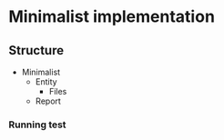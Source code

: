 # Minimalist implementation
## Structure
 * Minimalist 
   * Entity
     * Files
   * Report 
   
### Running test
